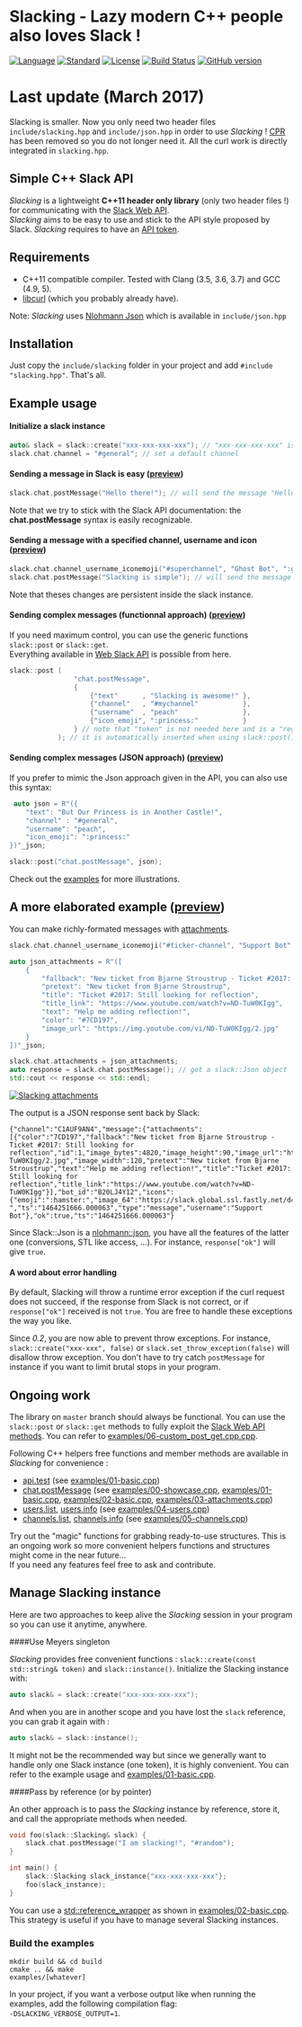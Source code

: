 Slacking - Lazy modern C++ people also loves Slack !
====================================================

[![Language](https://img.shields.io/badge/language-C++-blue.svg)](https://isocpp.org/)  [![Standard](https://img.shields.io/badge/c%2B%2B-11-blue.svg)](https://en.wikipedia.org/wiki/C%2B%2B#Standardization) [![License](https://img.shields.io/github/license/mashape/apistatus.svg)](https://opensource.org/licenses/MIT) [![Build Status](https://travis-ci.org/coin-au-carre/slacking.svg?branch=master)](https://travis-ci.org/coin-au-carre/slacking) [![GitHub version](https://badge.fury.io/gh/coin-au-carre%2Fslacking.svg)](https://github.com/coin-au-carre/slacking/releases)

Last update (March 2017) 
========================

Slacking is smaller. Now you only need two header files `include/slacking.hpp` and `include/json.hpp` in order to use *Slacking* ! [CPR](https://github.com/whoshuu/cpr) has been removed so you do not longer need it. All the curl work is directly integrated in `slacking.hpp`.


Simple C++ Slack API
--------------------

*Slacking* is a lightweight **C++11 header only library** (only two header files !) for communicating with the [Slack Web API](https://api.slack.com/web).  
*Slacking* aims to be easy to use and stick to the API style proposed by Slack. *Slacking* requires to have an [API token](https://api.slack.com/docs/oauth-test-tokens).


Requirements
------------

+ C++11 compatible compiler. Tested with Clang (3.5, 3.6, 3.7) and GCC (4.9, 5).
+ [libcurl](https://curl.haxx.se/libcurl/) (which you probably already have).

Note: *Slacking*  uses [Nlohmann Json](https://github.com/nlohmann/json) which is available in `include/json.hpp`


Installation
------------

Just copy the `include/slacking` folder in your project and add `#include "slacking.hpp"`. That's all.  


Example usage
-------------

#### Initialize a slack instance
```c++
auto& slack = slack::create("xxx-xxx-xxx-xxx"); // "xxx-xxx-xxx-xxx" is your Slack API token
slack.chat.channel = "#general"; // set a default channel
```

#### Sending a message in Slack is easy ([preview](https://goo.gl/GC9w3p))

```c++
slack.chat.postMessage("Hello there!"); // will send the message "Hello there!" in the channel #general with the registered token
```
Note that we try to stick with the Slack API documentation: the __chat.postMessage__ syntax is easily recognizable.

#### Sending a message with a specified channel, username and icon ([preview](https://goo.gl/1UhzpM))

```c++
slack.chat.channel_username_iconemoji("#superchannel", "Ghost Bot", ":ghost:");
slack.chat.postMessage("Slacking is simple"); // will send the message "Hello there!" in the channel #general with the registered token
```
Note that theses changes are persistent inside the slack instance. 

#### Sending complex messages (functionnal approach) ([preview](https://goo.gl/GLrlT2))

If you need maximum control, you can use the generic functions `slack::post` or `slack::get`.  
Everything available in [Web Slack API](https://api.slack.com/methods) is possible from here.
```c++
slack::post (   
                "chat.postMessage",
                {
                    {"text"      , "Slacking is awesome!" },
                    {"channel"   , "#mychannel"           },
                    {"username"  , "peach"                },
                    {"icon_emoji", ":princess:"           }
                } // note that "token" is not needed here and is a "registered" parameter
            ); // it is automatically inserted when using slack::post()
```


#### Sending complex messages (JSON approach) ([preview](https://goo.gl/GLrlT2))

If you prefer to mimic the Json approach given in the API, you can also use this syntax: 
```c++
 auto json = R"({
    "text": "But Our Princess is in Another Castle!",
    "channel" : "#general",
    "username": "peach",
    "icon_emoji": ":princess:"
})"_json;

slack::post("chat.postMessage", json);
```

Check out the [examples](examples/) for more illustrations.  


A more elaborated example ([preview](https://goo.gl/syHOka))
-------------------------

You can make richly-formated messages with [attachments](https://api.slack.com/docs/attachments).

```c++
slack.chat.channel_username_iconemoji("#ticker-channel", "Support Bot", ":hamster:");

auto json_attachments = R"([
    {
        "fallback": "New ticket from Bjarne Stroustrup - Ticket #2017: Still looking for reflection",
        "pretext": "New ticket from Bjarne Stroustrup",
        "title": "Ticket #2017: Still looking for reflection",
        "title_link": "https://www.youtube.com/watch?v=ND-TuW0KIgg",
        "text": "Help me adding reflection!",
        "color": "#7CD197",
        "image_url": "https://img.youtube.com/vi/ND-TuW0KIgg/2.jpg"
    }
])"_json;

slack.chat.attachments = json_attachments;
auto response = slack.chat.postMessage(); // get a slack::Json object
std::cout << response << std::endl;
```

[![Slacking attachments](doc/showcase_attachments.png?raw=true "Slacking attachments")](https://www.youtube.com/watch?v=ND-TuW0KIgg)

The output is a JSON response sent back by Slack:
```
{"channel":"C1AUF9AN4","message":{"attachments":[{"color":"7CD197","fallback":"New ticket from Bjarne Stroustrup - Ticket #2017: Still looking for reflection","id":1,"image_bytes":4820,"image_height":90,"image_url":"https://img.youtube.com/vi/ND-TuW0KIgg/2.jpg","image_width":120,"pretext":"New ticket from Bjarne Stroustrup","text":"Help me adding reflection!","title":"Ticket #2017: Still looking for reflection","title_link":"https://www.youtube.com/watch?v=ND-TuW0KIgg"}],"bot_id":"B20LJ4Y12","icons":{"emoji":":hamster:","image_64":"https://slack.global.ssl.fastly.net/d4bf/img/emoji_2015_2/apple/1f439.png"},"subtype":"bot_message","text":" ","ts":"1464251666.000063","type":"message","username":"Support Bot"},"ok":true,"ts":"1464251666.000063"}
```

Since Slack::Json is a [nlohmann::json](https://github.com/nlohmann/json), you have all the features of the latter one (conversions, STL like access, ...). For instance, `response["ok"]` will give `true`.


#### A word about error handling

By default, Slacking will throw a runtime error exception if the curl request does not succeed, if the response from Slack is not correct, or if `response["ok"]` received is not `true`. You are free to handle these exceptions the way you like.

Since *0.2*, you are now able to prevent throw exceptions. For instance, `slack::create("xxx-xxx", false)` or `slack.set_throw_exception(false)` will disallow throw exception. You don't have to try catch `postMessage` for instance if you want to limit brutal stops in your program. 


Ongoing work
------------

The library on `master` branch should always be functional.
You can use the `slack::post` or `slack::get` methods to fully exploit the [Slack Web API methods](https://api.slack.com/methods). You can refer to [examples/06-custom_post_get.cpp.cpp](examples/06-custom_post_get.cpp.cpp).

Following C++ helpers free functions and member methods are available in *Slacking* for convenience :

+ [api.test](https://api.slack.com/methods/api.test) (see [examples/01-basic.cpp](examples/01-basic.cpp))
+ [chat.postMessage](https://api.slack.com/methods/chat.postMessage) (see [examples/00-showcase.cpp](examples/00-showcase.cpp), [examples/01-basic.cpp](examples/01-basic.cpp), [examples/02-basic.cpp](examples/02-basic.cpp), [examples/03-attachments.cpp](examples/03-attachments.cpp))
+ [users.list](https://api.slack.com/methods/users.list), [users.info](https://api.slack.com/methods/users.info) (see [examples/04-users.cpp](examples/04-users.cpp))
+ [channels.list](https://api.slack.com/methods/users.list), [channels.info](https://api.slack.com/methods/channels.info) (see [examples/05-channels.cpp](examples/05-channels.cpp))

Try out the "magic" functions for grabbing ready-to-use structures.
This is an ongoing work so more convenient helpers functions and structures might come in the near future...  
If you need any features feel free to ask and contribute.


Manage Slacking instance
------------------------

Here are two approaches to keep alive the *Slacking* session in your program so you can use it anytime, anywhere.

####Use Meyers singleton

*Slacking* provides free convenient functions : `slack::create(const std::string& token)` and `slack::instance()`.
Initialize the Slacking instance with:
```c++
auto slack& = slack::create("xxx-xxx-xxx-xxx");
```
And when you are in another scope and you have lost the `slack` reference, you can grab it again with :  
```c++
auto slack& = slack::instance();
```
It might not be the recommended way but since we generally want to handle only one Slack instance (one token), it is highly convenient. You can refer to the example usage and  [examples/01-basic.cpp](examples/01-basic.cpp).

####Pass by reference (or by pointer)

An other approach is to pass the *Slacking* instance by reference, store it, and call the appropriate methods when needed.

```c++
void foo(slack::Slacking& slack) {
    slack.chat.postMessage("I am slacking!", "#random");
}

int main() {
    slack::Slacking slack_instance{"xxx-xxx-xxx-xxx"};
    foo(slack_instance);
}
```

You can use a [std::reference_wrapper](http://en.cppreference.com/w/cpp/utility/functional/reference_wrapper) as shown in [examples/02-basic.cpp](examples/02-basic.cpp). This strategy is useful if you have to manage several Slacking instances.

### Build the examples

```
mkdir build && cd build
cmake .. && make
examples/[whatever]
```

In your project, if you want a verbose output like when running the examples, add the following compilation flag:  
`-DSLACKING_VERBOSE_OUTPUT=1`.
